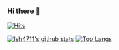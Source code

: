 ### Hi there 👋
[![Hits](https://hits.seeyoufarm.com/api/count/incr/badge.svg?url=https%3A%2F%2Fgithub.com%2Flsh4711%2Fhit-counter&count_bg=%23A5D6FF&title_bg=%2379C0FF&icon=&icon_color=%23E7E7E7&title=%EB%B0%A9%EB%AC%B8%EC%9E%90&edge_flat=false)](https://github.com/lsh4711)

[![lsh4711's github stats](https://github-readme-stats.vercel.app/api?username=lsh4711&count_private=true&custom_title=lsh4711's&nbsp;GitHub&bg_color=0,79c0ff,a5d6ff&title_color=388bfd&text_color=fff&show_icons=true&icon_color=388bfd&include_all_commits=true)](https://github.com/lsh4711)
[![Top Langs](https://github-readme-stats.vercel.app/api/top-langs/?username=lsh4711&layout=compact&custom_title=Languages&bg_color=0,79c0ff,a5d6ff&title_color=388bfd&text_color=fff)](https://github.com/lsh4711)
<!--
**lsh4711/lsh4711** is a ✨ _special_ ✨ repository because its `README.md` (this file) appears on your GitHub profile.

Here are some ideas to get you started:

- 🔭 I’m currently working on ...
- 🌱 I’m currently learning ...
- 👯 I’m looking to collaborate on ...
- 🤔 I’m looking for help with ...
- 💬 Ask me about ...
- 📫 How to reach me: ...
- 😄 Pronouns: ...
- ⚡ Fun fact: ...
-->
